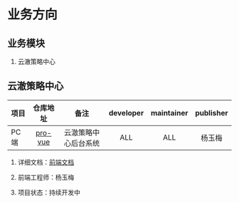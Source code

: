 <!--
 * @Descripttion: 
 * @version: 
 * @Author: yangym
 * @Date: 2021-06-04 14:07:25
 * @LastEditors: yangym
 * @LastEditTime: 2021-06-08 17:51:27
-->
# 业务方向

## 业务模块

1. 云澈策略中心

## 云澈策略中心

| 项目 | 仓库地址 | 备注 | developer |maintainer|publisher|
| :- | :-: | :-: | :-: | :-: | :-: |
|PC 端|[pro-vue](http://42.193.51.204:8084/summary/pro-vue.git)|云澈策略中心后台系统|ALL|ALL|杨玉梅|

1. 详细文档：[前端文档](/frontDev/scheme/)

2. 前端工程师：杨玉梅

3. 项目状态：持续开发中


